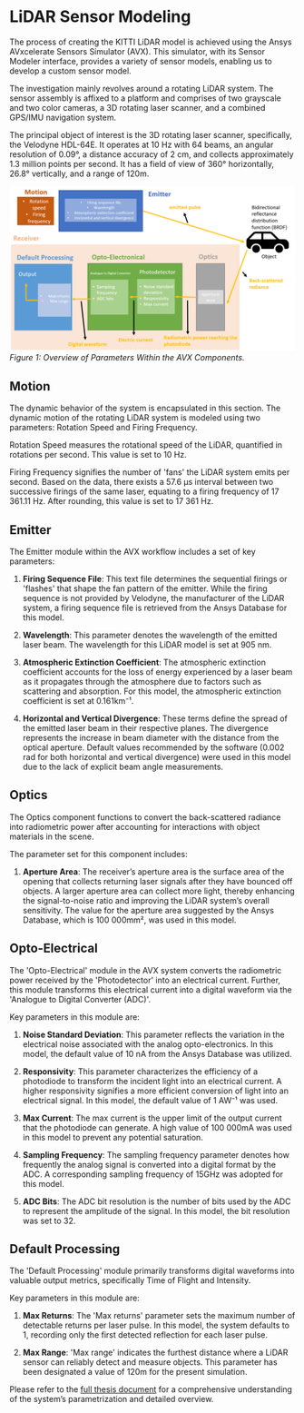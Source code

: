 # LiDAR Sensor Modeling

The process of creating the KITTI LiDAR model is achieved using the Ansys AVxcelerate Sensors Simulator (AVX). This simulator, with its Sensor Modeler interface, provides a variety of sensor models, enabling us to develop a custom sensor model.

The investigation mainly revolves around a rotating LiDAR system. The sensor assembly is affixed to a platform and comprises of two grayscale and two color cameras, a 3D rotating laser scanner, and a combined GPS/IMU navigation system.

The principal object of interest is the 3D rotating laser scanner, specifically, the Velodyne HDL-64E. It operates at 10 Hz with 64 beams, an angular resolution of 0.09°, a distance accuracy of 2 cm, and collects approximately 1.3 million points per second. It has a field of view of 360° horizontally, 26.8° vertically, and a range of 120m.

![System Parametrization](./figs/avx_model_params.png)
*Figure 1: Overview of Parameters Within the AVX Components.*

## Motion

The dynamic behavior of the system is encapsulated in this section. The dynamic motion of the rotating LiDAR system is modeled using two parameters: Rotation Speed and Firing Frequency.

Rotation Speed measures the rotational speed of the LiDAR, quantified in rotations per second. This value is set to 10 Hz.

Firing Frequency signifies the number of 'fans' the LiDAR system emits per second. Based on the data, there exists a 57.6 μs interval between two successive firings of the same laser, equating to a firing frequency of 17 361.11 Hz. After rounding, this value is set to 17 361 Hz.

## Emitter

The Emitter module within the AVX workflow includes a set of key parameters:

1. **Firing Sequence File**: This text file determines the sequential firings or 'flashes' that shape the fan pattern of the emitter. While the firing sequence is not provided by Velodyne, the manufacturer of the LiDAR system, a firing sequence file is retrieved from the Ansys Database for this model.

2. **Wavelength**: This parameter denotes the wavelength of the emitted laser beam. The wavelength for this LiDAR model is set at 905 nm.

3. **Atmospheric Extinction Coefficient**: The atmospheric extinction coefficient accounts for the loss of energy experienced by a laser beam as it propagates through the atmosphere due to factors such as scattering and absorption. For this model, the atmospheric extinction coefficient is set at 0.161km⁻¹.

4. **Horizontal and Vertical Divergence**: These terms define the spread of the emitted laser beam in their respective planes. The divergence represents the increase in beam diameter with the distance from the optical aperture. Default values recommended by the software (0.002 rad for both horizontal and vertical divergence) were used in this model due to the lack of explicit beam angle measurements.

## Optics

The Optics component functions to convert the back-scattered radiance into radiometric power after accounting for interactions with object materials in the scene.

The parameter set for this component includes:

1. **Aperture Area**: The receiver’s aperture area is the surface area of the opening that collects returning laser signals after they have bounced off objects. A larger aperture area can collect more light, thereby enhancing the signal-to-noise ratio and improving the LiDAR system’s overall sensitivity. The value for the aperture area suggested by the Ansys Database, which is 100 000mm², was used in this model.

## Opto-Electrical

The 'Opto-Electrical' module in the AVX system converts the radiometric power received by the 'Photodetector' into an electrical current. Further, this module transforms this electrical current into a digital waveform via the 'Analogue to Digital Converter (ADC)'.

Key parameters in this module are:

1. **Noise Standard Deviation**: This parameter reflects the variation in the electrical noise associated with the analog opto-electronics. In this model, the default value of 10 nA from the Ansys Database was utilized.

2. **Responsivity**: This parameter characterizes the efficiency of a photodiode to transform the incident light into an electrical current. A higher responsivity signifies a more efficient conversion of light into an electrical signal. In this model, the default value of 1 AW⁻¹ was used.

3. **Max Current**: The max current is the upper limit of the output current that the photodiode can generate. A high value of 100 000mA was used in this model to prevent any potential saturation.

4. **Sampling Frequency**: The sampling frequency parameter denotes how frequently the analog signal is converted into a digital format by the ADC. A corresponding sampling frequency of 15GHz was adopted for this model.

5. **ADC Bits**: The ADC bit resolution is the number of bits used by the ADC to represent the amplitude of the signal. In this model, the bit resolution was set to 32.

## Default Processing

The 'Default Processing' module primarily transforms digital waveforms into valuable output metrics, specifically Time of Flight and Intensity. 

Key parameters in this module are:

1. **Max Returns**: The 'Max returns' parameter sets the maximum number of detectable returns per laser pulse. In this model, the system defaults to 1, recording only the first detected reflection for each laser pulse.

2. **Max Range**: 'Max range' indicates the furthest distance where a LiDAR sensor can reliably detect and measure objects. This parameter has been designated a value of 120m for the present simulation.

Please refer to the [full thesis document](./aydin_uzun_ms_thesis.pdf) for a comprehensive understanding of the system’s parametrization and detailed overview.